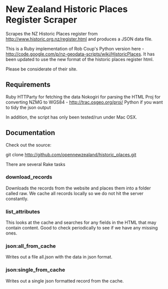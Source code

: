 New Zealand Historic Places Register Scraper
============================================

Scrapes the NZ Historic Places register from http://www.historic.org.nz/register.html and produces a JSON data file.

This is a Ruby implementation of Rob Coup's Python version here - http://code.google.com/p/nz-geodata-scripts/wiki/HistoricPlaces. It has been updated to use the new format of the historic places register html.

Please be considerate of their site.

Requirements
------------

Ruby
HTTParty for fetching the data
Nokogiri for parsing the HTML
Proj for converting NZMG to WGS84 - http://trac.osgeo.org/proj/
Python if you want to tidy the json output

In addition, the script has only been tested/run under Mac OSX.

Documentation
-------------

Check out the source:

git clone http://github.com/opennewzealand/historic_places.git

There are several Rake tasks

### download_records

Downloads the records from the website and places them into a folder called raw. We cache all records locally so we do not hit the server constantly.

### list_attributes

This looks at the cache and searches for any fields in the HTML that may contain content. Good to check periodically to see if we have any missing ones.
 
### json:all_from_cache

Writes out a file all.json with the data in json format.

### json:single_from_cache

Writes out a single json formatted record from the cache.
